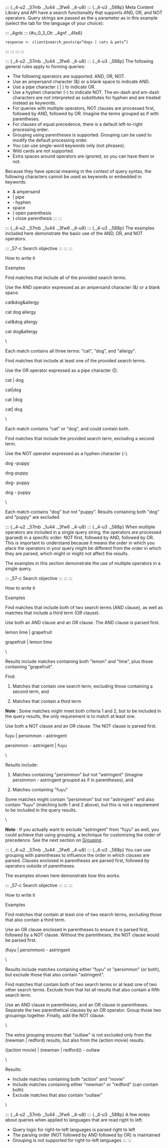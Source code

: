 <div>

<div>

::: {._4-u2 ._57mb ._1u44 ._3fw6 ._4-u8}
::: {._4-u3 ._588p}
Meta Content Library and API have a search functionality that supports
AND, OR, and NOT operators. Query strings are passed as the ` q `
parameter as in this example (select the tab for the language of your
choice):

::: _4gnb
::: {#u_0_3_Oh ._4gnf ._4fa6}
``` {.prettyprint .lang-r}
response <- client$search_posts(q=“dogs | cats & pets”)
```
:::
:::
:::
:::

::: {._4-u2 ._57mb ._1u44 ._3fw6 ._4-u8}
::: {._4-u3 ._588p}
The following general rules apply to forming queries:

-   The following operators are supported: AND, OR, NOT.
-   Use an ampersand character (&) or a blank space to indicate AND.
-   Use a pipe character ( \| ) to indicate OR.
-   Use a hyphen character (-) to indicate NOT. The en-dash and em-dash
    characters are *not* interpreted as substitutes for hyphen and are
    treated instead as keywords.
-   For queries with multiple operators, NOT clauses are processed
    first, followed by AND, followed by OR. Imagine the terms grouped as
    if with parentheses.
-   For clauses of equal precedence, there is a default left-to-right
    processing order.
-   Grouping using parentheses is supported. Grouping can be used to
    modify the default processing order.
-   You can use single-word keywords only (not phrases).
-   Wild cards are not supported.
-   Extra spaces around operators are ignored, so you can have them or
    not.

Because they have special meaning in the context of query syntax, the
following characters cannot be used as keywords or embedded in keywords:

-   & ampersand
-   \| pipe
-   ‐ hyphen
-   space
-   ( open parenthesis
-   ) close parenthesis
:::
:::

::: {._4-u2 ._57mb ._1u44 ._3fw6 ._4-u8}
::: {._4-u3 ._588p}
The examples included here demonstrate the basic use of the AND, OR, and
NOT operators.

::: _57-c
Search objective
:::
:::
:::

</div>

</div>

How to write it

Examples

Find matches that include all of the provided search terms.

Use the AND operator expressed as an ampersand character (&) or a blank
space.

cat&dog&allergy

cat dog allergy

cat&dog allergy

cat dog&allergy

\

Each match contains all three terms: "cat", "dog", and "allergy".

Find matches that include at least one of the provided search terms.

Use the OR operator expressed as a pipe character (\|).

cat \| dog

cat\|dog

cat \|dog

cat\| dog

\

Each match contains "cat" or "dog", and could contain both.

Find matches that include the provided search term, excluding a second
term.

Use the NOT operator expressed as a hyphen character (-).

dog -puppy

dog-puppy

dog- puppy

dog - puppy

\

Each match contains "dog" but not "puppy". Results containing both "dog"
and "puppy" are excluded.

::: {._4-u2 ._57mb ._1u44 ._3fw6 ._4-u8}
::: {._4-u3 ._588p}
When multiple operators are included in a single query string, the
operators are processed (parsed) in a specific order: NOT first,
followed by AND, followed by OR. This is important to understand because
it means the order in which you place the operators in your query might
be different from the order in which they are parsed, which might or
might not affect the results.

The examples in this section demonstrate the use of multiple operators
in a single query.

::: _57-c
Search objective
:::
:::
:::

How to write it

Examples

Find matches that include both of two search terms (AND clause), as well
as matches that include a third term (OR clause).

Use both an AND clause and an OR clause. The AND clause is parsed first.

lemon lime \| grapefruit

grapefruit \| lemon lime

\

Results include matches containing both "lemon" and "lime", plus those
containing "grapefruit".

Find:

1.  Matches that contain one search term, excluding those containing a
    second term, and

2.  Matches that contain a third term

**Note** : Some matches might meet both criteria 1 and 2, but to be
included in the query results, the only requirement is to match at least
one.

Use both a NOT clause and an OR clause. The NOT clause is parsed first.

fuyu \| persimmon - astringent

persimmon - astringent \| fuyu

\

Results include:

1.  Matches containing "persimmon" but not "astringent" (imagine
    persimmon - astringent grouped as if in parentheses), and

2.  Matches containing "fuyu"

Some matches might contain "persimmon" but not "astringent" and also
contain "fuyu" (matching both 1 and 2 above), but this is not a
requirement to be included in the query results.

\

**Note** : If you actually want to exclude "astringent" from "fuyu" as
well, you could achieve that using grouping, a technique for customizing
the order of precedence. See the next section on
[Grouping](#grouping-section) .

::: {._4-u2 ._57mb ._1u44 ._3fw6 ._4-u8}
::: {._4-u3 ._588p}
You can use grouping with parentheses to influence the order in which
clauses are parsed. Clauses enclosed in parentheses are parsed first,
followed by operators outside of parentheses.

The examples shown here demonstrate how this works.

::: _57-c
Search objective
:::
:::
:::

How to write it

Examples

Find matches that contain at least one of two search terms, excluding
those that also contain a third term.

Use an OR clause enclosed in parentheses to ensure it is parsed first,
followed by a NOT clause. Without the parentheses, the NOT clause would
be parsed first.

(fuyu \| persimmon) - astringent

\

Results include matches containing either "fuyu" or "persimmon" (or
both), but exclude those that also contain "astringent".

Find matches that contain both of two search terms or at least one of
two other search terms. Exclude from that list all results that also
contain a fifth search term.

Use an AND clause in parentheses, and an OR clause in parentheses.
Separate the two parenthetical clauses by an OR operator. Group those
two groupings together. Finally, add the NOT clause.

\

The extra grouping ensures that \"outlaw\" is not excluded only from the
(newman \| redford) results, but also from the (action movie) results.

((action movie) \| (newman \| redford)) - outlaw

\

Results:

-   Include matches containing both "action" and "movie"
-   Include matches containing either "newman" or "redford" (can contain
    both)
-   Exclude matches that also contain "outlaw"

\

::: {._4-u2 ._57mb ._1u44 ._3fw6 ._4-u8}
::: {._4-u3 ._588p}
A few notes about queries when applied to languages that are read right
to left:

-   Query logic for right-to-left languages is parsed right to left
-   The parsing order (NOT followed by AND followed by OR) is maintained
-   Grouping is not supported for right-to-left languages
:::
:::
